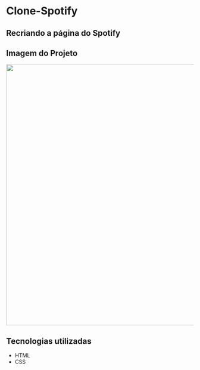 # Clone-Spotify

## Recriando a página do Spotify

## Imagem do Projeto

 <div align="left">    
  <img src="https://user-images.githubusercontent.com/86697578/163076358-4a799c3a-0910-42d7-8deb-43933cda18f3.png" width="700px" />    
 </div>

## Tecnologias utilizadas

- HTML
- CSS
